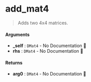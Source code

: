 # add\_mat4

>  Adds two 4x4 matrices.

#### Arguments

- **\_self** : `DMat4` \- No Documentation 🚧
- **rhs** : `DMat4` \- No Documentation 🚧

#### Returns

- **arg0** : `DMat4` \- No Documentation 🚧